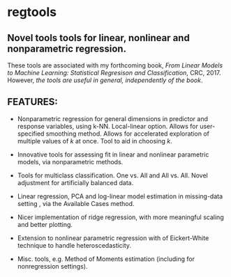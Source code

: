 # regtools

## Novel tools tools for linear, nonlinear and nonparametric regression.

These tools are associated with my forthcoming book, <i>From Linear
Models to Machine Learning: Statistical Regresison and Classification</i>,
CRC, 2017.  However, <i>the tools are useful in general, independently
of the book</i>.

## FEATURES:

* Nonparametric regression for general dimensions in predictor and
response variables, using k-NN.  Local-linear option.  Allows for
user-specified smoothing method.  Allows for accelerated exploration of
multiple values of <i>k</i> at once.  Tool to aid in choosing <i>k</i>.

* Innovative tools for assessing fit in linear and nonlinear parametric
models, via nonparametric methods.

* Tools for multiclass classification.  One vs. All and All vs. All.
Novel adjustment for artificially balanced data.

* Linear regression, PCA and log-linear model estimation in missing-data
setting , via the Available Cases method.

* Nicer implementation of ridge regression, with more meaningful scaling
and better plotting.

* Extension to nonlinear parametric regression with of Eickert-White
technique to handle heteroscedasticity.

* Misc. tools, e.g. Method of Moments estimation (including for
nonregression settings).


